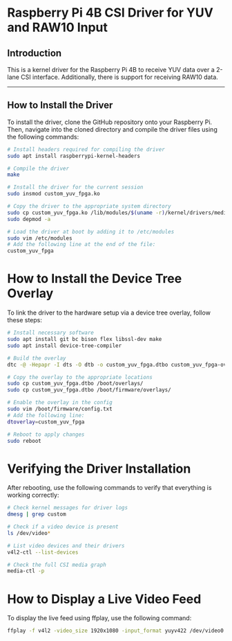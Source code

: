 # Raspberry Pi 4B CSI Driver for YUV and RAW10 Input

## Introduction

This is a kernel driver for the Raspberry Pi 4B to receive YUV data over a 2-lane CSI interface. Additionally, there is support for receiving RAW10 data.

---

## How to Install the Driver

To install the driver, clone the GitHub repository onto your Raspberry Pi. Then, navigate into the cloned directory and compile the driver files using the following commands:

```bash
# Install headers required for compiling the driver
sudo apt install raspberrypi-kernel-headers

# Compile the driver
make

# Install the driver for the current session
sudo insmod custom_yuv_fpga.ko

# Copy the driver to the appropriate system directory
sudo cp custom_yuv_fpga.ko /lib/modules/$(uname -r)/kernel/drivers/media/platform/
sudo depmod -a

# Load the driver at boot by adding it to /etc/modules
sudo vim /etc/modules
# Add the following line at the end of the file:
custom_yuv_fpga
```
# How to Install the Device Tree Overlay
To link the driver to the hardware setup via a device tree overlay, follow these steps:

```bash
# Install necessary software
sudo apt install git bc bison flex libssl-dev make
sudo apt install device-tree-compiler

# Build the overlay
dtc -@ -Hepapr -I dts -O dtb -o custom_yuv_fpga.dtbo custom_yuv_fpga-overlay.dts

# Copy the overlay to the appropriate locations
sudo cp custom_yuv_fpga.dtbo /boot/overlays/
sudo cp custom_yuv_fpga.dtbo /boot/firmware/overlays/

# Enable the overlay in the config
sudo vim /boot/firmware/config.txt
# Add the following line:
dtoverlay=custom_yuv_fpga

# Reboot to apply changes
sudo reboot

```
# Verifying the Driver Installation
After rebooting, use the following commands to verify that everything is working correctly:

``` bash
# Check kernel messages for driver logs
dmesg | grep custom

# Check if a video device is present
ls /dev/video*

# List video devices and their drivers
v4l2-ctl --list-devices

# Check the full CSI media graph
media-ctl -p
```
# How to Display a Live Video Feed
To display the live feed using ffplay, use the following command:

```bash
ffplay -f v4l2 -video_size 1920x1080 -input_format yuyv422 /dev/video0
